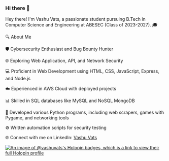### Hi there 👋

<!--
**VashuVats/VashuVats** is a ✨ _special_ ✨ repository because its `README.md` (this file) appears on your GitHub profile.

Here are some ideas to get you started:

- 🔭 I’m currently working on ...
- 🌱 I’m currently learning ...
- 👯 I’m looking to collaborate on ...
- 🤔 I’m looking for help with ...
- 💬 Ask me about ...
- 📫 How to reach me: ...
- 😄 Pronouns: ...
- ⚡ Fun fact: ...
-->
Hey there! I'm Vashu Vats, a passionate student pursuing B.Tech in Computer Science and Engineering at ABESEC (Class of 2023-2027). 🎓

🔍 About Me

🛡️ Cybersecurity Enthusiast and Bug Bounty Hunter

🌐 Exploring Web Application, API, and Network Security

💻 Proficient in Web Development using HTML, CSS, JavaScript, Express, and Node.js

☁️ Experienced in AWS Cloud with deployed projects

📊 Skilled in SQL databases like MySQL and NoSQL MongoDB

🐍 Developed various Python programs, including web scrapers, games with Pygame, and networking tools

⚙️ Written automation scripts for security testing

🌐 Connect with me on LinkedIn: <a href="https://www.linkedin.com/in/vashu-vats-523a43203">Vashu Vats</a>

[![An image of @vashuvats's Holopin badges, which is a link to view their full Holopin profile](https://holopin.me/vashuvats)](https://holopin.io/@vashuvats)


